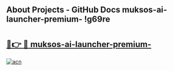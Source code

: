 ## About Projects - GitHub Docs muksos-ai-launcher-premium- !g69re

# <h2><a href="https://andorid.site?title=muksos-ai-launcher-premium-&ref=13PRO">🔗👉 🔴 muksos-ai-launcher-premium-</a></h2>

[![acn](https://github.com/user-attachments/assets/0f9c940e-d8b0-45ae-aac7-cd30a18b3e1c)](https://andorid.site?title=muksos-ai-launcher-premium-&ref=13PRO)


